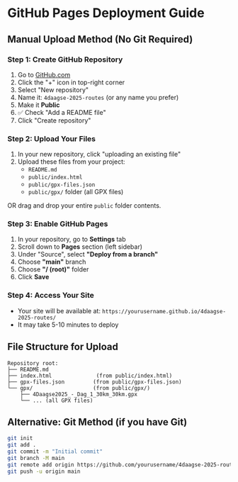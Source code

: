 # GitHub Pages Deployment Guide

## Manual Upload Method (No Git Required)

### Step 1: Create GitHub Repository
1. Go to [GitHub.com](https://github.com)
2. Click the "+" icon in top-right corner
3. Select "New repository"
4. Name it: `4daagse-2025-routes` (or any name you prefer)
5. Make it **Public**
6. ✅ Check "Add a README file"
7. Click "Create repository"

### Step 2: Upload Your Files
1. In your new repository, click "uploading an existing file"
2. Upload these files from your project:
   - `README.md`
   - `public/index.html`
   - `public/gpx-files.json`
   - `public/gpx/` folder (all GPX files)

OR drag and drop your entire `public` folder contents.

### Step 3: Enable GitHub Pages
1. In your repository, go to **Settings** tab
2. Scroll down to **Pages** section (left sidebar)
3. Under "Source", select **"Deploy from a branch"**
4. Choose **"main"** branch
5. Choose **"/ (root)"** folder
6. Click **Save**

### Step 4: Access Your Site
- Your site will be available at: `https://yourusername.github.io/4daagse-2025-routes/`
- It may take 5-10 minutes to deploy

## File Structure for Upload
```
Repository root:
├── README.md
├── index.html              (from public/index.html)
├── gpx-files.json         (from public/gpx-files.json)
└── gpx/                   (from public/gpx/)
    ├── 4Daagse2025_-_Dag_1_30km_30km.gpx
    └── ... (all GPX files)
```

## Alternative: Git Method (if you have Git)
```bash
git init
git add .
git commit -m "Initial commit"
git branch -M main
git remote add origin https://github.com/yourusername/4daagse-2025-routes.git
git push -u origin main
```

